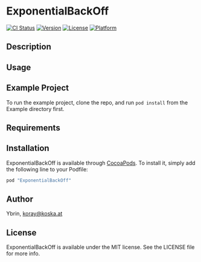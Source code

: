 # ExponentialBackOff

[![CI Status](http://img.shields.io/travis/Ybrin/ExponentialBackOff.svg?style=flat)](https://travis-ci.org/Ybrin/ExponentialBackOff)
[![Version](https://img.shields.io/cocoapods/v/ExponentialBackOff.svg?style=flat)](http://cocoapods.org/pods/ExponentialBackOff)
[![License](https://img.shields.io/cocoapods/l/ExponentialBackOff.svg?style=flat)](http://cocoapods.org/pods/ExponentialBackOff)
[![Platform](https://img.shields.io/cocoapods/p/ExponentialBackOff.svg?style=flat)](http://cocoapods.org/pods/ExponentialBackOff)

## Description

## Usage

## Example Project

To run the example project, clone the repo, and run `pod install` from the Example directory first.

## Requirements

## Installation

ExponentialBackOff is available through [CocoaPods](http://cocoapods.org). To install
it, simply add the following line to your Podfile:

```ruby
pod "ExponentialBackOff"
```

## Author

Ybrin, koray@koska.at

## License

ExponentialBackOff is available under the MIT license. See the LICENSE file for more info.
